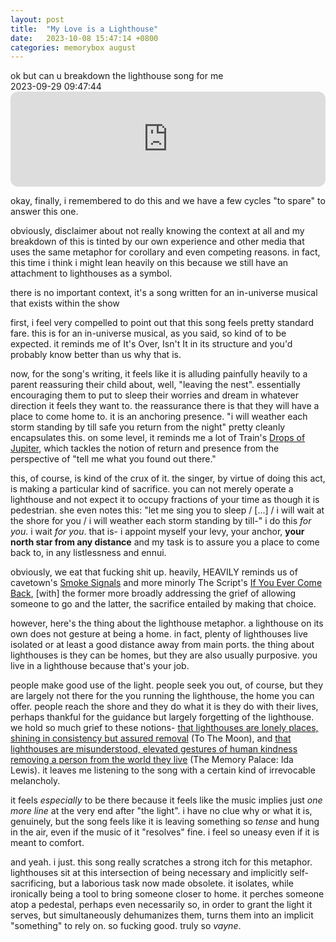 ```yaml
---
layout: post
title:  "My Love is a Lighthouse"
date:   2023-10-08 15:47:14 +0800
categories: memorybox august
---
```

<div class='speaking_august quote'>ok but can u breakdown the lighthouse song for me</div><time class="inlineTime">2023-09-29 09:47:44</time>

<iframe style="border-radius:12px" src="https://open.spotify.com/embed/track/0nqrVlkPbsRi5gnwNdUPu9?utm_source=generator" width="100%" height="152" frameBorder="0" allowfullscreen="" allow="autoplay; clipboard-write; encrypted-media; fullscreen; picture-in-picture" loading="lazy"></iframe>

okay, finally, i remembered to do this and we have a few cycles "to spare" to answer this one.

obviously, disclaimer about not really knowing the context at all and my breakdown of this is tinted by our own experience and other media that uses the same metaphor for corollary and even competing reasons. in fact, this time i think i might lean heavily on this because we still have an attachment to lighthouses as a symbol.

<div class='speaking_august'>there is no important context, it's a song written for an in-universe musical that exists within the show</div>

first, i feel very compelled to point out that this song feels pretty standard fare. this is for an in-universe musical, as you said, so kind of to be expected. it reminds me of It's Over, Isn't It in its structure and you'd probably know better than us why that is.

now, for the song's writing, it feels like it is alluding painfully heavily to a parent reassuring their child about, well, "leaving the nest". essentially encouraging them to put to sleep their worries and dream in whatever direction it feels they want to. the reassurance there is that they will have a place to come home to. it is an anchoring presence. "i will weather each storm standing by till safe you return from the night" pretty cleanly encapsulates this. on some level, it reminds me a lot of Train's <a href="https://open.spotify.com/track/2hKdd3qO7cWr2Jo0Bcs0MA" class="spotify">Drops of Jupiter</a>, which tackles the notion of return and presence from the perspective of "tell me what you found out there."

this, of course, is kind of the crux of it. the singer, by virtue of doing this act, is making a particular kind of sacrifice. you can not merely operate a lighthouse and not expect it to occupy fractions of your time as though it is pedestrian. she even notes this: "let me sing you to sleep / [...] / i will wait at the shore for you / i will weather each storm standing by till-" i do this *for you*. i wait *for you*. that is- i appoint myself your levy, your anchor, **your north star from any distance** and my task is to assure you a place to come back to, in any listlessness and ennui.

obviously, we eat that fucking shit up. heavily, HEAVILY reminds us of cavetown's <a href="https://open.spotify.com/track/07c66SO9kYqa5GSmvLsQZy" class="spotify">Smoke Signals</a> and more minorly The Script's <a href="https://open.spotify.com/track/6Vg3QC5UcpdAcGXgUqkjIX" class="spotify">If You Ever Come Back</a>, [with] the former more broadly addressing the grief of allowing someone to go and the latter, the sacrifice entailed by making that choice.

however, here's the thing about the lighthouse metaphor. a lighthouse on its own does not gesture at being a home. in fact, plenty of lighthouses live isolated or at least a good distance away from main ports. the thing about lighthouses is they can be homes, but they are also usually purposive. you live in a lighthouse because that's your job.

people make good use of the light. people seek you out, of course, but they are largely not there for the you running the lighthouse, the home you can offer. people reach the shore and they do what it is they do with their lives, perhaps thankful for the guidance but largely forgetting of the lighthouse. we hold so much grief to these notions- <a href="https://en.wikiquote.org/wiki/To_the_Moon#Act_3" class="rentry">that lighthouses are lonely places, shining in consistency but assured removal</a> (To The Moon), and <a href="https://thememorypalace.us/ida-lewis/" class=gumroad>that lighthouses are misunderstood, elevated gestures of human kindness removing a person from the world they live</a> (The Memory Palace: Ida Lewis). it leaves me listening to the song with a certain kind of irrevocable melancholy.

it feels *especially* to be there because it feels like the music implies just *one more line* at the very end after "the light". i have no clue why or what it is, genuinely, but the song feels like it is leaving something so *tense* and hung in the air, even if the music of it "resolves" fine. i feel so uneasy even if it is meant to comfort.

and yeah. i just. this song really scratches a strong itch for this metaphor. lighthouses sit at this intersection of being necessary and implicitly self-sacrificing, but a laborious task now made obsolete. it isolates, while ironically being a tool to bring someone closer to home. it perches someone atop a pedestal, perhaps even necessarily so, in order to grant the light it serves, but simultaneously dehumanizes them, turns them into an implicit "something" to rely on. so fucking good. truly so *vayne*. 
